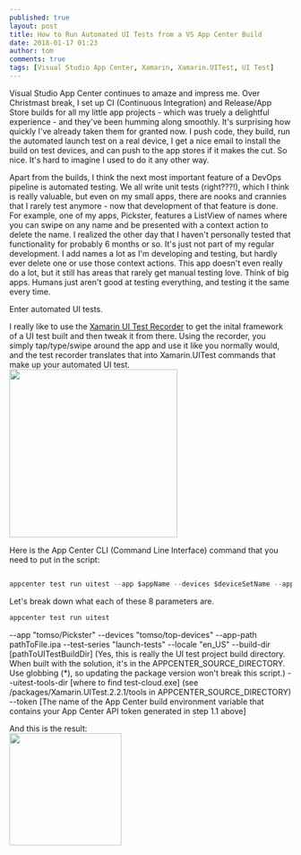 ```yaml
---
published: true
layout: post
title: How to Run Automated UI Tests from a VS App Center Build
date: 2018-01-17 01:23
author: tom
comments: true
tags: [Visual Studio App Center, Xamarin, Xamarin.UITest, UI Test]
---
```


Visual Studio App Center continues to amaze and impress me. Over Christmast break, I set up CI (Continuous Integration) and Release/App Store builds for all my little app projects - which was truely a delightful experience - and they've been humming along smoothly. It's surprising how quickly I've already taken them for granted now. I push code, they build, run the automated launch test on a real device, I get a nice email to install the build on test devices, and can push to the app stores if it makes the cut. So nice. It's hard to imagine I used to do it any other way.

Apart from the builds, I think the next most important feature of a DevOps pipeline is automated testing. We all write unit tests (right???!), which I think is really valuable, but even on my small apps, there are nooks and crannies that I rarely test anymore - now that development of that feature is done. For example, one of my apps, Pickster, features a ListView of names where you can swipe on any name and be presented with a context action to delete the name. I realized the other day that I haven't personally tested that functionality for probably 6 months or so. It's just not part of my regular development. I add names a lot as I'm developing and testing, but hardly ever delete one or use those context actions. This app doesn't even really do a lot, but it still has areas that rarely get manual testing love. Think of big apps. Humans just aren't good at testing everything, and testing it the same every time.  

Enter automated UI tests.  

I really like to use the [Xamarin UI Test Recorder](https://developer.xamarin.com/guides/testcloud/testrecorder/) to get the inital framework of a UI test built and then tweak it from there. Using the recorder, you simply tap/type/swipe around the app and use it like you normally would, and the test recorder translates that into Xamarin.UITest commands that make up your automated UI test.  
<img src="{{site.baseurl}}/images/AppCenter-AutomatedUITests/testrecorder.png" style="width: 300px;"/> 




Here is the App Center CLI (Command Line Interface) command that you need to put in the script:  
```csharp

appcenter test run uitest --app $appName --devices $deviceSetName --app-path $APPCENTER_OUTPUT_DIRECTORY/Pickster.ipa --test-series $testSeriesName --locale "en_US" --build-dir $APPCENTER_SOURCE_DIRECTORY/Pickster.UITests/bin/Debug --uitest-tools-dir $APPCENTER_SOURCE_DIRECTORY/packages/Xamarin.UITest.*/tools --token $appCenterLoginApiToken 

```

Let's break down what each of these 8 parameters are.

```csharp 
appcenter test run uitest 
```

--app "tomso/Pickster" 
--devices "tomso/top-devices" 
--app-path pathToFile.ipa 
--test-series "launch-tests" 
--locale "en_US" 
--build-dir [pathToUITestBuildDir] (Yes, this is really the UI test project build directory. When built with the solution, it's in the APPCENTER_SOURCE_DIRECTORY. Use globbing (*), so updating the package version won't break this script.)
--uitest-tools-dir [where to find test-cloud.exe] (see /packages/Xamarin.UITest.2.2.1/tools in APPCENTER_SOURCE_DIRECTORY)
--token [The name of the App Center build environment variable that contains your App Center API token generated in step 1.1 above]



And this is the result:  
<img src="{{site.baseurl}}/images/WhatEveryXFDevNeedsToKnowAboutUWP/SampleNControl.png" style="width: 200px;"/> 

